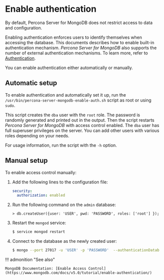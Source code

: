 # Enable authentication

By default, Percona Server for MongoDB does not restrict access to data and configuration.

Enabling authentication enforces users to identify themselves when accessing the database. This documents describes how to enable built-in authentication mechanism. *Percona Server for MongoDB* also supports the number of external authentication mechanisms. To learn more, refer to [Authentication](authentication.md#ext-auth).

You can enable authentication either automatically or manually.

## Automatic setup

To enable authentication and automatically set it up,
run the `/usr/bin/percona-server-mongodb-enable-auth.sh` script
as root or using `sudo`.

This script creates the `dba` user with the `root` role.
The password is randomly generated and printed out in the output.
Then the script restarts *Percona Server for MongoDB* with access control enabled.
The `dba` user has full superuser privileges on the server.
You can add other users with various roles depending on your needs.

For usage information, run the script with the `-h` option.

## Manual setup

To enable access control manually:


1. Add the following lines to the configuration file:

    ```yaml
    security:
      authorization: enabled
    ```

2. Run the following command on the `admin` database:

    ```{.javascript data-prompt=">"}
    > db.createUser({user: 'USER', pwd: 'PASSWORD', roles: ['root'] });
    ```

3. Restart the `mongod` service:

    ```{.bash data-prompt="$"}
    $ service mongod restart
    ```

4. Connect to the database as the newly created user:

    ```{.bash data-prompt="$"}
    $ mongo --port 27017 -u 'USER' -p 'PASSWORD'  --authenticationDatabase "admin"
    ```

!!! admonition "See also"

    MongoDB Documentation: [Enable Access Control](https://www.mongodb.com/docs/v5.0/tutorial/enable-authentication/)